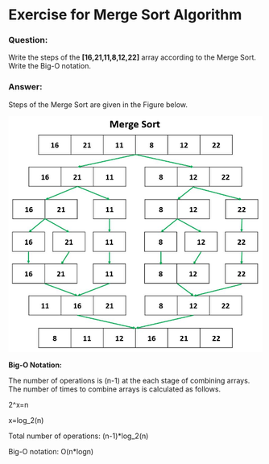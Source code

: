 # Exercise for Merge Sort Algorithm

### Question:

Write the steps of the **[16,21,11,8,12,22]** array according to the Merge Sort.
Write the Big-O notation.

### Answer:

Steps of the Merge Sort are given in the Figure below.

![Merge](https://raw.githubusercontent.com/daghangunhan/Kodluyoruz_MergeSort/main/visuals/Merge.JPG)

**Big-O Notation:**

The number of operations is (n-1) at the each stage of combining arrays.
The number of times to combine arrays is calculated as follows.

2^x=n 

x=log_2(n)

Total number of operations: (n-1)*log_2(n)

Big-O notation: O(n*logn)
